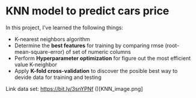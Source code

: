 # KNN model to predict cars price
In this project, I've learned the following things:
- K-nearest neighbors algorithm
- Determine the **best features** for training by comparing rmse (root-mean-square-error) of set of numeric columns
- Perform **Hyperparameter optimization** for figure out the most efficient value K-neighbor
- Apply **K-fold cross-validation** to discover the posible best way to devide data for training and testing

Link data set: https://bit.ly/3snYPNf
()[KNN_image.png]
